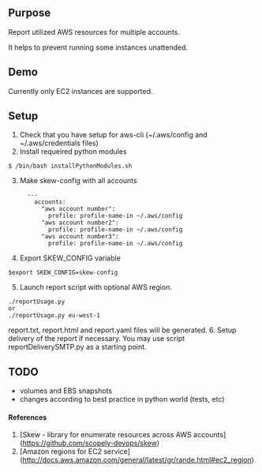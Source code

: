 ## Purpose

Report utilized AWS resources for multiple accounts. 

It helps to prevent running some instances unattended.

## Demo

Currently only EC2 instances are supported.

## Setup

1. Check that you have setup for aws-cli (~/.aws/config and ~/.aws/credentials files)
2. Install requeired python modules 
  ```
  $ /bin/bash installPythonModules.sh
  ```
3. Make skew-config with all accounts

    ```
      ---
        accounts:
          "aws account number":
            profile: profile-name-in ~/.aws/config
          "aws account number2":
            profile: profile-name-in ~/.aws/config
          "aws account number3":
            profile: profile-name-in ~/.aws/config
    ```
4. Export SKEW_CONFIG variable
  ```
  $export SKEW_CONFIG=skew-config
  ```
5. Launch report script with optional AWS region.
  ```
  ./reportUsage.py
  or 
  ./reportUsage.py eu-west-1
  ```
report.txt, report.html and report.yaml files will be generated.
6. Setup delivery of the report if necessary.
   You may use script reportDeliverySMTP.py as a starting point.
 


## TODO

+ volumes and EBS snapshots
+ changes according to best practice in python world (tests, etc)


#### References

1. [Skew - library for enumerate resources across AWS accounts] (https://github.com/scopely-devops/skew)
2. [Amazon regions for EC2 service] (http://docs.aws.amazon.com/general/latest/gr/rande.html#ec2_region)

